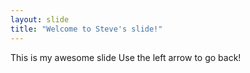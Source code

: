 ```yaml
---
layout: slide
title: "Welcome to Steve's slide!"
---
```

This is my awesome slide
Use the left arrow to go back!
